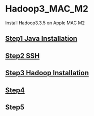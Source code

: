 # Hadoop3_MAC_M2
Install Hadoop3.3.5 on Apple MAC M2 

## [Step1 Java Installation](https://github.com/ichaush/Hadoop3_MAC_M2/blob/main/step1.md)  
## [Step2 SSH](https://github.com/ichaush/Hadoop3_MAC_M2/blob/main/step2.md)
## [Step3 Hadoop Installation](https://github.com/ichaush/Hadoop3_MAC_M2/blob/main/step3.md)
## [Step4]()
## Step5
